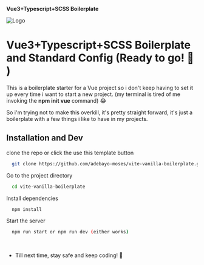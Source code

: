 **Vue3+Typescript+SCSS Boilerplate**

![Logo](https://vitejs.dev/logo-with-shadow.png)

# Vue3+Typescript+SCSS Boilerplate and Standard Config (Ready to go! 🚀 )

This is a boilerplate starter for a Vue project so i don't keep having to set it up every time i want to start a new project. (my terminal is tired of me invoking the **npm init vue** command) 😂

So i'm trying not to make this overkill, it's pretty straight forward, it's just a boilerplate with a few things i like to have in my projects.

## Installation and Dev

clone the repo or click the use this template button

```bash
  git clone https://github.com/adebayo-moses/vite-vanilla-boilerplate.git
```

Go to the project directory

```bash
  cd vite-vanilla-boilerplate
```

Install dependencies

```bash
  npm install
```

Start the server

```bash
  npm run start or npm run dev (either works)
```

<br>

- Till next time, stay safe and keep coding! 🚀

